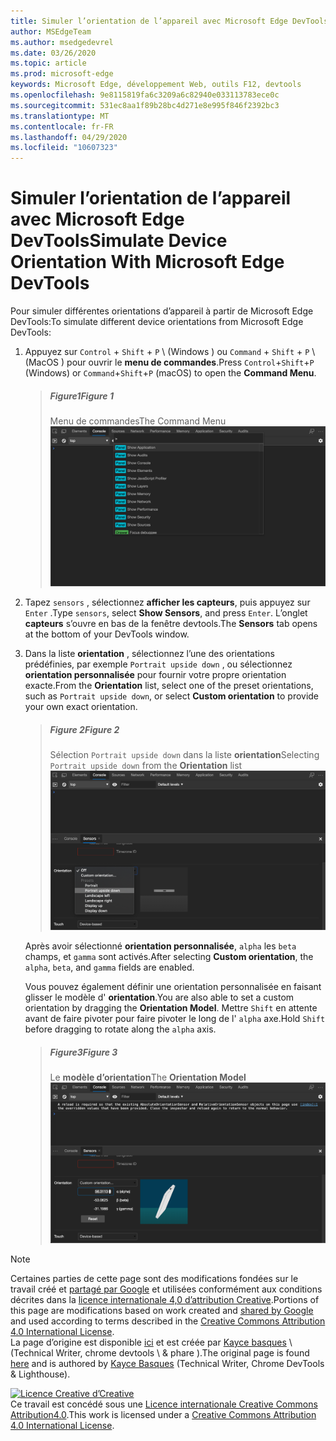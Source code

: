 ```yaml
---
title: Simuler l’orientation de l’appareil avec Microsoft Edge DevTools
author: MSEdgeTeam
ms.author: msedgedevrel
ms.date: 03/26/2020
ms.topic: article
ms.prod: microsoft-edge
keywords: Microsoft Edge, développement Web, outils F12, devtools
ms.openlocfilehash: 9e8115819fa6c3209a6c82940e033113783ece0c
ms.sourcegitcommit: 531ec8aa1f89b28bc4d271e8e995f846f2392bc3
ms.translationtype: MT
ms.contentlocale: fr-FR
ms.lasthandoff: 04/29/2020
ms.locfileid: "10607323"
---
```

<!-- Copyright Kayce Basques 

   Licensed under the Apache License, Version 2.0 (the "License");
   you may not use this file except in compliance with the License.
   You may obtain a copy of the License at

       https://www.apache.org/licenses/LICENSE-2.0

   Unless required by applicable law or agreed to in writing, software
   distributed under the License is distributed on an "AS IS" BASIS,
   WITHOUT WARRANTIES OR CONDITIONS OF ANY KIND, either express or implied.
   See the License for the specific language governing permissions and
   limitations under the License.  -->





# <span data-ttu-id="829bc-103">Simuler l’orientation de l’appareil avec Microsoft Edge DevTools</span><span class="sxs-lookup"><span data-stu-id="829bc-103">Simulate Device Orientation With Microsoft Edge DevTools</span></span>   



<span data-ttu-id="829bc-104">Pour simuler différentes orientations d’appareil à partir de Microsoft Edge DevTools:</span><span class="sxs-lookup"><span data-stu-id="829bc-104">To simulate different device orientations from Microsoft Edge DevTools:</span></span>  

<!--todo: update device orientation section when available -->  

1.  <span data-ttu-id="829bc-105">Appuyez sur `Control` + `Shift` + `P` \ (Windows \) ou `Command` + `Shift` + `P` \ (MacOS \) pour ouvrir le **menu de commandes**.</span><span class="sxs-lookup"><span data-stu-id="829bc-105">Press `Control`+`Shift`+`P` \(Windows\) or `Command`+`Shift`+`P` \(macOS\) to open the **Command Menu**.</span></span>  
    
    > ##### <span data-ttu-id="829bc-106">Figure1</span><span class="sxs-lookup"><span data-stu-id="829bc-106">Figure 1</span></span>  
    > <span data-ttu-id="829bc-107">Menu de commandes</span><span class="sxs-lookup"><span data-stu-id="829bc-107">The Command Menu</span></span>  
    > ![Menu de commandes][ImageCommandMenu]  
    
1.  <span data-ttu-id="829bc-109">Tapez `sensors` , sélectionnez **afficher les capteurs**, puis appuyez sur `Enter` .</span><span class="sxs-lookup"><span data-stu-id="829bc-109">Type `sensors`, select **Show Sensors**, and press `Enter`.</span></span>  <span data-ttu-id="829bc-110">L’onglet **capteurs** s’ouvre en bas de la fenêtre devtools.</span><span class="sxs-lookup"><span data-stu-id="829bc-110">The **Sensors** tab opens at the bottom of your DevTools window.</span></span>  
1.  <span data-ttu-id="829bc-111">Dans la liste **orientation** , sélectionnez l’une des orientations prédéfinies, par exemple `Portrait upside down` , ou sélectionnez **orientation personnalisée** pour fournir votre propre orientation exacte.</span><span class="sxs-lookup"><span data-stu-id="829bc-111">From the **Orientation** list, select one of the preset orientations, such as `Portrait upside down`, or select **Custom orientation** to provide your own exact orientation.</span></span>  
    
    > ##### <span data-ttu-id="829bc-112">Figure 2</span><span class="sxs-lookup"><span data-stu-id="829bc-112">Figure 2</span></span>  
    > <span data-ttu-id="829bc-113">Sélection `Portrait upside down` dans la liste **orientation**</span><span class="sxs-lookup"><span data-stu-id="829bc-113">Selecting `Portrait upside down` from the **Orientation** list</span></span>  
    > ![Sélection de l’orientation portrait dans la liste orientation][ImageOrientationPortraitUpsideDown]  
    
    <span data-ttu-id="829bc-115">Après avoir sélectionné **orientation personnalisée**, `alpha` les `beta` champs, et `gamma` sont activés.</span><span class="sxs-lookup"><span data-stu-id="829bc-115">After selecting **Custom orientation**, the `alpha`, `beta`, and `gamma` fields are enabled.</span></span>  
    <!--See [Alpha][alpha], [Beta][beta], and [Gamma][gamma] to understand how these axes work.  -->  
    <!--todo: update links to alpha, beta, and gamma section when available -->  
    <span data-ttu-id="829bc-116">Vous pouvez également définir une orientation personnalisée en faisant glisser le modèle d' **orientation**.</span><span class="sxs-lookup"><span data-stu-id="829bc-116">You are also able to set a custom orientation by dragging the **Orientation Model**.</span></span>  <span data-ttu-id="829bc-117">Mettre `Shift` en attente avant de faire pivoter pour faire pivoter le long de l' `alpha` axe.</span><span class="sxs-lookup"><span data-stu-id="829bc-117">Hold `Shift` before dragging to rotate along the `alpha` axis.</span></span>  
    
    > ##### <span data-ttu-id="829bc-118">Figure3</span><span class="sxs-lookup"><span data-stu-id="829bc-118">Figure 3</span></span>  
    > <span data-ttu-id="829bc-119">Le **modèle d’orientation**</span><span class="sxs-lookup"><span data-stu-id="829bc-119">The **Orientation Model**</span></span>  
    > ![Le modèle d’orientation][ImageOrientationModel]  

<!--## Feedback   -->  



<!-- image links -->  

[ImageCommandMenu]: /microsoft-edge/devtools-guide-chromium/media/device-mode-console-command-menu.msft.png "Figure 1: menu de commandes"  
[ImageOrientationPortraitUpsideDown]: /microsoft-edge/devtools-guide-chromium/media/device-mode-console-sensors-orientation-portrait-upside-down.msft.png "Figure 2: sélection de l’option portrait à l’envers dans la liste orientation"  
[ImageOrientationModel]: /microsoft-edge/devtools-guide-chromium/media/device-mode-console-sensors-orientation-custom.msft.png "Figure 3: modèle d’orientation"  

<!-- links -->  

<!--[WebFundamentasNativeHardwareDeviceOrientationIndex]: /web/fundamentals/native-hardware/device-orientation/index "Device Orientation \& Motion"  -->  
<!--[WebFundamentasNativeHardwareDeviceOrientationIndexAlpha]: /web/fundamentals/native-hardware/device-orientation/index#alpha "Alpha - Device Orientation \& Motion"  -->  
<!--[WebFundamentasNativeHardwareDeviceOrientationIndexBeta]: /web/fundamentals/native-hardware/device-orientation/index#beta "Beta - Device Orientation \& Motion"  -->  
<!--[WebFundamentasNativeHardwareDeviceOrientationIndexGamma]: /web/fundamentals/native-hardware/device-orientation/index#gamma "Gamma - Device Orientation \& Motion"  -->  

> [!NOTE]
> <span data-ttu-id="829bc-124">Certaines parties de cette page sont des modifications fondées sur le travail créé et [partagé par Google][GoogleSitePolicies] et utilisées conformément aux conditions décrites dans la [licence internationale 4,0 d’attribution Creative][CCA4IL].</span><span class="sxs-lookup"><span data-stu-id="829bc-124">Portions of this page are modifications based on work created and [shared by Google][GoogleSitePolicies] and used according to terms described in the [Creative Commons Attribution 4.0 International License][CCA4IL].</span></span>  
> <span data-ttu-id="829bc-125">La page d’origine est disponible [ici](https://developers.google.com/web/tools/chrome-devtools/device-mode/orientation) et est créée par [Kayce basques][KayceBasques] \ (Technical Writer, chrome devtools \ & phare \).</span><span class="sxs-lookup"><span data-stu-id="829bc-125">The original page is found [here](https://developers.google.com/web/tools/chrome-devtools/device-mode/orientation) and is authored by [Kayce Basques][KayceBasques] \(Technical Writer, Chrome DevTools \& Lighthouse\).</span></span>  

[![Licence Creative d’Creative][CCby4Image]][CCA4IL]  
<span data-ttu-id="829bc-127">Ce travail est concédé sous une [Licence internationale Creative Commons Attribution4.0][CCA4IL].</span><span class="sxs-lookup"><span data-stu-id="829bc-127">This work is licensed under a [Creative Commons Attribution 4.0 International License][CCA4IL].</span></span>  

[CCA4IL]: https://creativecommons.org/licenses/by/4.0  
[CCby4Image]: https://i.creativecommons.org/l/by/4.0/88x31.png  
[GoogleSitePolicies]: https://developers.google.com/terms/site-policies  
[KayceBasques]: https://developers.google.com/web/resources/contributors/kaycebasques  
